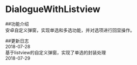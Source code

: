 # DialogueWithListview
##功能介绍  
安卓自定义弹窗，实现单选和多选功能，并对选项进行回显操作。  

##更新日志  
2018-07-28  
基于listview的自定义弹窗，实现了单选的封装处理  
2018-07-29  

